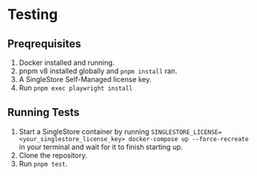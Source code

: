 # Testing

## Preqrequisites

1. Docker installed and running.
2. pnpm v8 installed globally and `pnpm install` ran.
3. A SingleStore Self-Managed license key.
4. Run `pnpm exec playwright install`

## Running Tests

1. Start a SingleStore container by running `SINGLESTORE_LICENSE=<your_singlestore_license_key> docker-compose up --force-recreate` in your terminal and wait for it to finish starting up.
2. Clone the repository.
3. Run `pnpm test`.
